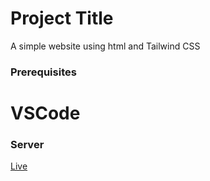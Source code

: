 # Project Title
A simple website using html and Tailwind CSS

### Prerequisites
  # VSCode


### Server

<a href="https://aryaman0777.github.io/HouslyNext/">Live</a>
